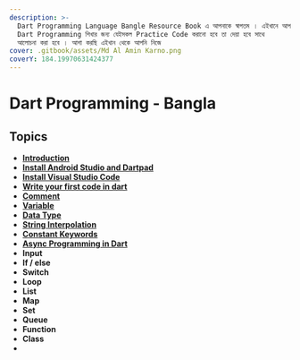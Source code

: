 ```yaml
---
description: >-
  Dart Programming Language Bangle Resource Book এ আপনাকে স্বাগতম । এইখানে আপনি
  Dart Programming শিখার জন্য যেইসকল Practice Code করানো হবে তা দেয়া হবে সাথে
  আলোচনা করা হবে । আশা করছি এইখান থেকে আপনি নিজে
cover: .gitbook/assets/Md Al Amin Karno.png
coverY: 184.19970631424377
---
```


# Dart Programming - Bangla

## Topics

* [**Introduction**](topics/introduction.md)
* [**Install Android Studio and Dartpad**](topics/install-android-studio-and-dartpad.md)
* [**Install Visual Studio Code**](topics/install-visual-studio-code.md)
* [**Write your first code in dart**](topics/first-code-in-dart.md)
* [**Comment**](topics/comments.md)
* [**Variable**](topics/variable.md)
* [**Data Type**](topics/data-types.md)
* [**String Interpolation**](topics/constant-keywords.md)
* [**Constant Keywords**](topics/constant-keywords.md)
* [**Async Programming in Dart**](topics/async-programming-in-dart.md)
* **Input**
* **If / else**
* **Switch**
* **Loop**
* **List**
* **Map**
* **Set**
* **Queue**
* **Function**
* **Class**
*
